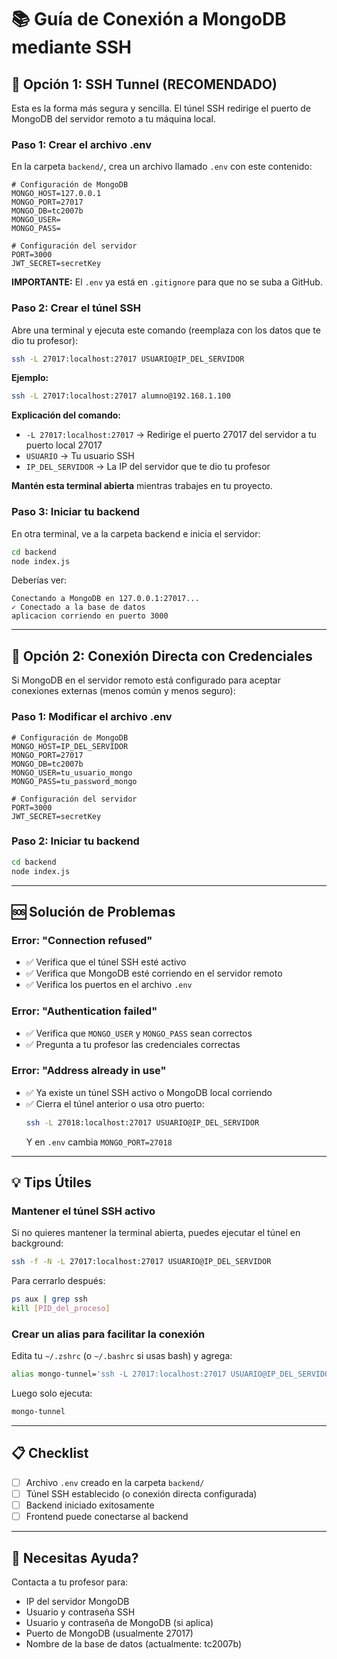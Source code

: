 # 📚 Guía de Conexión a MongoDB mediante SSH

## 🎯 Opción 1: SSH Tunnel (RECOMENDADO)

Esta es la forma más segura y sencilla. El túnel SSH redirige el puerto de MongoDB del servidor remoto a tu máquina local.

### Paso 1: Crear el archivo .env

En la carpeta `backend/`, crea un archivo llamado `.env` con este contenido:

```env
# Configuración de MongoDB
MONGO_HOST=127.0.0.1
MONGO_PORT=27017
MONGO_DB=tc2007b
MONGO_USER=
MONGO_PASS=

# Configuración del servidor
PORT=3000
JWT_SECRET=secretKey
```

**IMPORTANTE:** El `.env` ya está en `.gitignore` para que no se suba a GitHub.

### Paso 2: Crear el túnel SSH

Abre una terminal y ejecuta este comando (reemplaza con los datos que te dio tu profesor):

```bash
ssh -L 27017:localhost:27017 USUARIO@IP_DEL_SERVIDOR
```

**Ejemplo:**
```bash
ssh -L 27017:localhost:27017 alumno@192.168.1.100
```

**Explicación del comando:**
- `-L 27017:localhost:27017` → Redirige el puerto 27017 del servidor a tu puerto local 27017
- `USUARIO` → Tu usuario SSH
- `IP_DEL_SERVIDOR` → La IP del servidor que te dio tu profesor

**Mantén esta terminal abierta** mientras trabajes en tu proyecto.

### Paso 3: Iniciar tu backend

En otra terminal, ve a la carpeta backend e inicia el servidor:

```bash
cd backend
node index.js
```

Deberías ver:
```
Conectando a MongoDB en 127.0.0.1:27017...
✓ Conectado a la base de datos
aplicacion corriendo en puerto 3000
```

---

## 🔐 Opción 2: Conexión Directa con Credenciales

Si MongoDB en el servidor remoto está configurado para aceptar conexiones externas (menos común y menos seguro):

### Paso 1: Modificar el archivo .env

```env
# Configuración de MongoDB
MONGO_HOST=IP_DEL_SERVIDOR
MONGO_PORT=27017
MONGO_DB=tc2007b
MONGO_USER=tu_usuario_mongo
MONGO_PASS=tu_password_mongo

# Configuración del servidor
PORT=3000
JWT_SECRET=secretKey
```

### Paso 2: Iniciar tu backend

```bash
cd backend
node index.js
```

---

## 🆘 Solución de Problemas

### Error: "Connection refused"
- ✅ Verifica que el túnel SSH esté activo
- ✅ Verifica que MongoDB esté corriendo en el servidor remoto
- ✅ Verifica los puertos en el archivo `.env`

### Error: "Authentication failed"
- ✅ Verifica que `MONGO_USER` y `MONGO_PASS` sean correctos
- ✅ Pregunta a tu profesor las credenciales correctas

### Error: "Address already in use"
- ✅ Ya existe un túnel SSH activo o MongoDB local corriendo
- ✅ Cierra el túnel anterior o usa otro puerto:
  ```bash
  ssh -L 27018:localhost:27017 USUARIO@IP_DEL_SERVIDOR
  ```
  Y en `.env` cambia `MONGO_PORT=27018`

---

## 💡 Tips Útiles

### Mantener el túnel SSH activo
Si no quieres mantener la terminal abierta, puedes ejecutar el túnel en background:

```bash
ssh -f -N -L 27017:localhost:27017 USUARIO@IP_DEL_SERVIDOR
```

Para cerrarlo después:
```bash
ps aux | grep ssh
kill [PID_del_proceso]
```

### Crear un alias para facilitar la conexión
Edita tu `~/.zshrc` (o `~/.bashrc` si usas bash) y agrega:

```bash
alias mongo-tunnel='ssh -L 27017:localhost:27017 USUARIO@IP_DEL_SERVIDOR'
```

Luego solo ejecuta:
```bash
mongo-tunnel
```

---

## 📋 Checklist

- [ ] Archivo `.env` creado en la carpeta `backend/`
- [ ] Túnel SSH establecido (o conexión directa configurada)
- [ ] Backend iniciado exitosamente
- [ ] Frontend puede conectarse al backend

---

## 🤝 Necesitas Ayuda?

Contacta a tu profesor para:
- IP del servidor MongoDB
- Usuario y contraseña SSH
- Usuario y contraseña de MongoDB (si aplica)
- Puerto de MongoDB (usualmente 27017)
- Nombre de la base de datos (actualmente: tc2007b)


